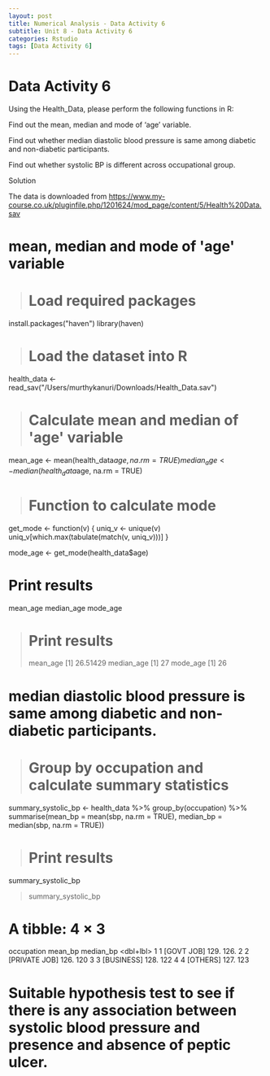 ```yaml
---
layout: post
title: Numerical Analysis - Data Activity 6
subtitle: Unit 8 - Data Activity 6
categories: Rstudio
tags: [Data Activity 6]
---
```

# Data Activity 6

Using the Health_Data, please perform the following functions in R:

Find out the mean, median and mode of ‘age’ variable.

Find out whether median diastolic blood pressure is same among diabetic and non-diabetic participants.

Find out whether systolic BP is different across occupational group.

Solution

The data is downloaded from https://www.my-course.co.uk/pluginfile.php/1201624/mod_page/content/5/Health%20Data.sav

# mean, median and mode of 'age' variable

> # Load required packages
install.packages("haven")
library(haven)

> # Load the dataset into R
health_data <- read_sav("/Users/murthykanuri/Downloads/Health_Data.sav")

> # Calculate mean and median of 'age' variable
mean_age <- mean(health_data$age, na.rm = TRUE)
median_age <- median(health_data$age, na.rm = TRUE)

> # Function to calculate mode
get_mode <- function(v) {
  uniq_v <- unique(v)
  uniq_v[which.max(tabulate(match(v, uniq_v)))]
}

mode_age <- get_mode(health_data$age)

# Print results
mean_age
median_age
mode_age

> # Print results
> mean_age
[1] 26.51429
> median_age
[1] 27
> mode_age
[1] 26

# median diastolic blood pressure is same among diabetic and non-diabetic participants.

> # Group by occupation and calculate summary statistics
summary_systolic_bp <- health_data %>%
  group_by(occupation) %>%
  summarise(mean_bp = mean(sbp, na.rm = TRUE), 
            median_bp = median(sbp, na.rm = TRUE))

> # Print results
summary_systolic_bp

> summary_systolic_bp
# A tibble: 4 × 3
  occupation      mean_bp median_bp
  <dbl+lbl>         <dbl>     <dbl>
1 1 [GOVT JOB]       129.      126.
2 2 [PRIVATE JOB]    126.      120 
3 3 [BUSINESS]       128.      122 
4 4 [OTHERS]         127.      123 

# Suitable hypothesis test to see if there is any association between systolic blood pressure and presence and absence of peptic ulcer.



